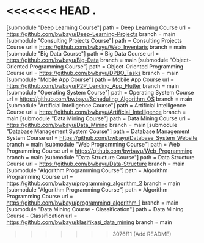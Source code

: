 <<<<<<< HEAD
.
=======
[submodule "Deep Learning Course"]
	path = Deep Learning Course
	url = https://github.com/bwbayu/Deep-Learning-Projects
	branch = main
[submodule "Consulting Projects Course"]
	path = Consulting Projects Course
	url = https://github.com/bwbayu/Web_Inventaris
	branch = main
[submodule "Big Data Course"]
	path = Big Data Course
	url = https://github.com/bwbayu/Big-Data
	branch = main
[submodule "Object-Oriented Programming Course"]
	path = Object-Oriented Programming Course
	url = https://github.com/bwbayu/DPBO_Tasks
	branch = main
[submodule "Mobile App Course"]
	path = Mobile App Course
	url = https://github.com/bwbayu/P2P_Lending_App_Flutter
	branch = main
[submodule "Operating System Course"]
	path = Operating System Course
	url = https://github.com/bwbayu/Scheduling_Algorithm_OS
	branch = main
[submodule "Artificial Intelligence Course"]
	path = Artificial Intelligence Course
	url = https://github.com/bwbayu/Artificial_Intelligence
	branch = main
[submodule "Data Mining Course"]
	path = Data Mining Course
	url = https://github.com/bwbayu/Data_Mining
	branch = main
[submodule "Database Management System Course"]
	path = Database Management System Course
	url = https://github.com/bwbayu/Database_System_Website
	branch = main
[submodule "Web Programming Course"]
	path = Web Programming Course
	url = https://github.com/bwbayu/Web_Programming
	branch = main
[submodule "Data Structure Course"]
	path = Data Structure Course
	url = https://github.com/bwbayu/Data-Structure
	branch = main
[submodule "Algorithm Programming Course"]
	path = Algorithm Programming Course
	url = https://github.com/bwbayu/programming_algorithm_2
	branch = main
[submodule "Algorithm Programming Course"]
	path = Algorithm Programming Course
	url = https://github.com/bwbayu/programming_algorithm_1
	branch = main
[submodule "Data Mining Course - Classification"]
	path = Data Mining Course - Classification
	url = https://github.com/bwbayu/klasifikasi_data_mining
	branch = main
>>>>>>> 3076f11 (Add README)

